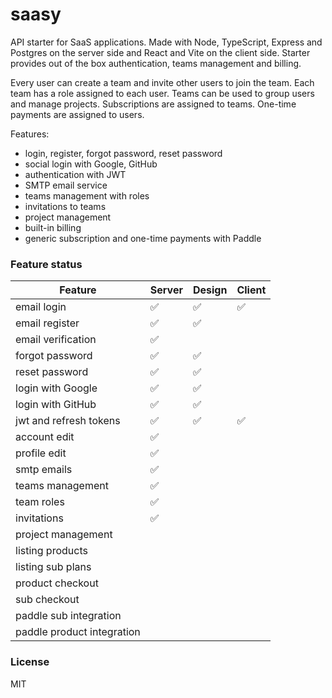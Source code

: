 # saasy

API starter for SaaS applications. Made with Node, TypeScript, Express and Postgres on the server side and React and Vite on the client side. 
Starter provides out of the box authentication, teams management and billing.

Every user can create a team and invite other users to join the team. Each team has a role assigned to each user.
Teams can be used to group users and manage projects. Subscriptions are assigned to teams. One-time payments are assigned to users.

Features:
* login, register, forgot password, reset password
* social login with Google, GitHub
* authentication with JWT
* SMTP email service
* teams management with roles
* invitations to teams
* project management
* built-in billing
* generic subscription and one-time payments with Paddle

### Feature status

| Feature                    	     | Server 	 | Design 	 | Client 	 |
|----------------------------------|----------|----------|----------|
| email login                	     | ✅      	 | ✅      	 | ✅      	 |
| email register             	     | ✅      	 | ✅      	 | 	        |
| email verification             	 | ✅      	 | 	        | 	        |
| forgot password            	     | ✅      	 | ✅      	 | 	        |
| reset password             	     | ✅      	 | ✅      	 | 	        |
| login with Google          	     | ✅      	 | ✅      	 | 	        |
| login with GitHub          	     | ✅      	 | ✅      	 | 	        |
| jwt and refresh tokens     	     | ✅      	 | ✅      	 | ✅      	 |
| account edit               	     | ✅      	 | 	        | 	        |
| profile edit               	     | ✅      	 | 	        | 	        |
| smtp emails                	     | ✅      	 | 	        | 	        |
| teams management           	     | ✅      	 | 	        | 	        |
| team roles                 	     | ✅      	 | 	        | 	        |
| invitations                	     | ✅      	 | 	        | 	        |
| project management         	     | 	        | 	        | 	        |
| listing products           	     | 	        | 	        | 	        |
| listing sub plans          	     | 	        | 	        | 	        |
| product checkout           	     | 	        | 	        | 	        |
| sub checkout               	     | 	        | 	        | 	        |
| paddle sub integration     	     | 	        | 	        | 	        |
| paddle product integration 	     | 	        | 	        | 	        |

### License
MIT